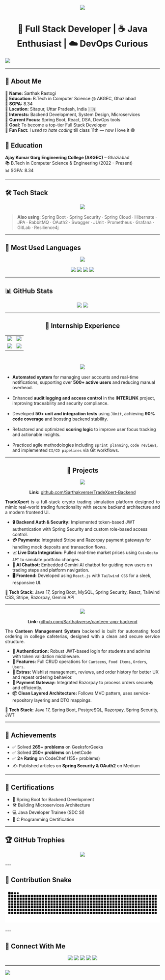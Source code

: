 <!-- 💎 Sarthak Rastogi - GitHub Profile README 💎 -->

<!-- Typing effect intro -->
<p align="center">
  <img src="https://readme-typing-svg.demolab.com?font=Fira+Code&size=24&pause=1000&center=true&vCenter=true&width=1000&lines=Hi+I'm+Sarthak+Rastogi!;Java+Backend+Developer+from+India;Spring+Boot+%7C+React+%7C+Microservices;DSA+%7C+Cloud+%7C+System+Design+Learner;Open+Source+Contributor+%F0%9F%92%AA" />
</p>

<h1 align="center">🚀 Full Stack Developer | ☕ Java Enthusiast | ☁️ DevOps Curious</h1>

<img src="https://capsule-render.vercel.app/api?type=waving&color=0:0099FF,100:00FEEE&height=90&section=header&animation=twinkling"/>

---

## 🧠 About Me

🔹 **Name:** Sarthak Rastogi  
🔹 **Education:** B.Tech in Computer Science @ AKGEC, Ghaziabad  
🔹 **SGPA:** 8.34  
🔹 **Location:** Sitapur, Uttar Pradesh, India 🇮🇳  
🔹 **Interests:** Backend Development, System Design, Microservices  
🔹 **Current Focus:** Spring Boot, React, DSA, DevOps tools  
🔹 **Goal:** To become a top-tier Full Stack Developer  
🔹 **Fun Fact:** I *used to hate coding* till class 11th — now I love it 😄

## 🏫 Education

**Ajay Kumar Garg Engineering College (AKGEC)** – Ghaziabad  
📚 B.Tech in Computer Science & Engineering (2022 - Present)  
📊 SGPA: 8.34

---

<!-- Primary Stack Icons -->
## 🛠️ Tech Stack

<p align="center">
  <img src="https://skillicons.dev/icons?i=java,spring,react,docker,kafka,redis,postgresql,mysql,git,github,intellij,html,css" />
</p>

> **Also using**: Spring Boot · Spring Security · Spring Cloud · Hibernate · JPA · RabbitMQ · OAuth2 · Swagger · JUnit · Prometheus · Grafana · GitLab · Resilience4j


---
## 📌 Most Used Languages

<div align="center">
  <img src="https://github-readme-stats.vercel.app/api/top-langs/?username=Sarthakverse&layout=compact&theme=tokyonight&bg_color=0D1117&title_color=F7971E&text_color=ffffff&icon_color=00FFE1&border_radius=15&hide_border=true" width="450" />
</div>

<p align="center">
  <img src="https://img.shields.io/badge/Java-First%20Love-%23ED8B00?style=for-the-badge&logo=java&logoColor=white"/>
  <img src="https://img.shields.io/badge/PostgreSQL-Used+in+Projects-%234169E1?style=for-the-badge&logo=postgresql&logoColor=white"/>
  <img src="https://img.shields.io/badge/Redis-Caching%20King-%23DC382D?style=for-the-badge&logo=redis&logoColor=white"/>
  <img src="https://img.shields.io/badge/HTML%2FCSS-Basics%20Covered-%23E34F26?style=for-the-badge&logo=html5&logoColor=white"/>
</p>


---

## 📊 GitHub Stats

<p align="center">
  <img src="https://github-readme-stats.vercel.app/api?username=Sarthakverse&show_icons=true&theme=tokyonight&count_private=true" height="160"/>
  <img src="https://github-readme-streak-stats.herokuapp.com?user=Sarthakverse&theme=tokyonight" height="160"/>
</p>

---
<!-- 💼 Internship Section -->
<!-- Internship Section -->
<h2 align="center">💼 Internship Experience</h2>

<table align="center" style="width:100%; border-collapse: collapse;">
  <tr>
    <td align="center">
      <img src="https://img.shields.io/badge/Company-Codehop%20Interfusion%20Pvt%20Ltd-8A2BE2?style=for-the-badge&logo=target" />
    </td>
    <td align="center">
      <img src="https://img.shields.io/badge/Role-Java%20Developer%20Intern-FFA500?style=for-the-badge&logo=java&logoColor=white" />
    </td>
  </tr>
  <tr>
    <td align="center">
      <img src="https://img.shields.io/badge/Duration-Oct%202024%20--%20Feb%202025-555555?style=for-the-badge" />
    </td>
    <td align="center">
      <img src="https://img.shields.io/badge/Location-Remote-009688?style=for-the-badge" />
    </td>
  </tr>
</table>

<br/>

<!-- Animated Capsule Banner -->
<p align="center">
  <img src="https://capsule-render.vercel.app/api?type=rect&text=INTERNSHIP%20HIGHLIGHTS&height=80&color=gradient&fontSize=24&fontColor=ffffff&animation=fadeIn" />
</p>

<!-- Highlights -->
<div align="left">
  <ul>
    <li>
      <b>Automated system</b> for managing user accounts and real-time notifications, supporting over <b>500+ active users</b> and reducing manual overhead.
    </li><br/>
    <li>
      Enhanced <b>audit logging and access control</b> in the <b>INTERLINK</b> project, improving traceability and security compliance.
    </li><br/>
    <li>
      Developed <b>50+ unit and integration tests</b> using <code>JUnit</code>, achieving <b>90% code coverage</b> and boosting backend stability.
    </li><br/>
    <li>
      Refactored and optimized <b>scoring logic</b> to improve user focus tracking and actionable insights.
    </li><br/>
    <li>
      Practiced agile methodologies including <code>sprint planning</code>, <code>code reviews</code>, and implemented <code>CI/CD pipelines</code> via Git workflows.
    </li>
  </ul>
</div>



---

<!-- 🚀 Projects Section -->
<h2 align="center">🚀 Projects</h2>

<!-- 🔥 TradeXpert Project -->
<div align="center">
  <img src="https://capsule-render.vercel.app/api?type=rect&color=0:151515,100:2c5364&height=80&text=💰%20TradeXpert&fontColor=ffffff&fontSize=30&animation=fadeIn" />
</div>

<p align="center">
  <b>Link:</b> <a href="https://github.com/Sarthakverse/TradeXpert-Backend">github.com/Sarthakverse/TradeXpert-Backend</a>
</p>

<p align="justify">
<b>TradeXpert</b> is a full-stack crypto trading simulation platform designed to mimic real-world trading functionality with secure backend architecture and a modern frontend UI.
</p>

<ul>
  <li><b>🔒 Backend Auth & Security:</b> Implemented token-based JWT authentication with Spring Security and custom role-based access control.</li>
  <li><b>💳 Payments:</b> Integrated Stripe and Razorpay payment gateways for handling mock deposits and transaction flows.</li>
  <li><b>📈 Live Data Integration:</b> Pulled real-time market prices using <code>CoinGecko API</code> to simulate portfolio changes.</li>
  <li><b>🤖 AI Chatbot:</b> Embedded Gemini AI chatbot for guiding new users on trading steps and platform navigation.</li>
  <li><b>🖥️ Frontend:</b> Developed using <code>React.js</code> with <code>Tailwind CSS</code> for a sleek, responsive UI.</li>
</ul>

<p><b>🔧 Tech Stack:</b> Java 17, Spring Boot, MySQL, Spring Security, React, Tailwind CSS, Stripe, Razorpay, Gemini API</p>

---

<!-- 🥗 Canteen Management System -->
<div align="center">
  <img src="https://capsule-render.vercel.app/api?type=rect&color=0:0f2027,100:203a43&height=80&text=🍽️%20Canteen%20Management%20System&fontColor=ffffff&fontSize=26&animation=twinkling" />
</div>

<p align="center">
  <b>Link:</b> <a href="https://github.com/Sarthakverse/canteen-app-backend">github.com/Sarthakverse/canteen-app-backend</a>
</p>

<p align="justify">
The <b>Canteen Management System</b> backend is built for automating food ordering in college cafeterias, designed with a clean and secure service structure.
</p>

<ul>
  <li><b>🔐 Authentication:</b> Robust JWT-based login for students and admins with token validation middleware.</li>
  <li><b>🛒 Features:</b> Full CRUD operations for <code>Canteens</code>, <code>Food Items</code>, <code>Orders</code>, <code>Users</code>.</li>
  <li><b>💖 Extras:</b> Wishlist management, reviews, and order history for better UX and repeat ordering behavior.</li>
  <li><b>💸 Payment Gateway:</b> Integrated Razorpay to process orders securely and efficiently.</li>
  <li><b>📦 Clean Layered Architecture:</b> Follows MVC pattern, uses service-repository layering and DTO mappings.</li>
</ul>

<p><b>🔧 Tech Stack:</b> Java 17, Spring Boot, PostgreSQL, Razorpay, Spring Security, JWT</p>

---

## 🏅 Achievements

- ✅ Solved **265+ problems** on GeeksforGeeks  
- ✅ Solved **250+ problems** on LeetCode  
- ✅ **2⭐ Rating** on CodeChef (155+ problems)  
- ✍️ Published articles on **Spring Security & OAuth2** on Medium

---

## 📜 Certifications

- 🧠 Spring Boot for Backend Development  
- 🛠️ Building Microservices Architecture  
- 💻 Java Developer Trainee (SDC SI)  
- 📘 C Programming Certification

---

## 🏆 GitHub Trophies

<p align="center">
  <img src="https://github-profile-trophy.vercel.app/?username=Sarthakverse&theme=gruvbox&title=MultiLanguage,Commit,Repositories,Followers,PullRequest,Stars&no-frame=true&column=3&margin-w=15" />
</p>
---

## 🐍 Contribution Snake

<p align="center">
  <img src="https://raw.githubusercontent.com/Sarthakverse/Sarthakverse/output/snake.svg" alt=\"snake eating commits\"/>
</p>
---


## 🔗 Connect With Me

<p align="center">
  <a href="mailto:sarthakrastogi102@gmail.com"><img src="https://img.shields.io/badge/Gmail-D14836?style=for-the-badge&logo=gmail&logoColor=white"/></a>
  <a href="https://linkedin.com/in/sarthak-rastogi-47bb11256"><img src="https://img.shields.io/badge/LinkedIn-0077B5?style=for-the-badge&logo=linkedin&logoColor=white"/></a>
  <a href="https://github.com/Sarthakverse"><img src="https://img.shields.io/badge/GitHub-171515?style=for-the-badge&logo=github&logoColor=white"/></a>
  <a href="https://leetcode.com/u/rsarthak123"><img src="https://img.shields.io/badge/LeetCode-FFA116?style=for-the-badge&logo=leetcode&logoColor=black"/></a>
  <a href="https://medium.com/@rsarthakverse123"><img src="https://img.shields.io/badge/Medium-000000?style=for-the-badge&logo=medium&logoColor=white"/></a>
</p>

---

<!-- 🌊 Footer -->
<img src="https://capsule-render.vercel.app/api?type=waving&color=00FEEE&height=100&section=footer&animation=twinkling"/>
